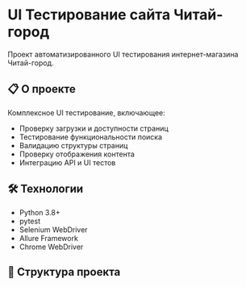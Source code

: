 # UI Тестирование сайта Читай-город

Проект автоматизированного UI тестирования интернет-магазина Читай-город.

## 📋 О проекте

Комплексное UI тестирование, включающее:
- Проверку загрузки и доступности страниц
- Тестирование функциональности поиска
- Валидацию структуры страниц
- Проверку отображения контента
- Интеграцию API и UI тестов

## 🛠 Технологии

- Python 3.8+
- pytest
- Selenium WebDriver
- Allure Framework
- Chrome WebDriver

## 📁 Структура проекта
